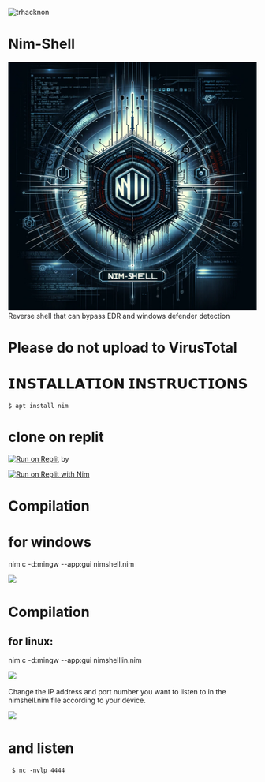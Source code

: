![trhacknon](https://img.shields.io/badge/MadeBy-Trhacknon-yellow)
# Nim-Shell
<img src="https://github.com/tucommenceapousser/nim-shell/blob/main/nim.png">
Reverse shell that can bypass EDR and windows defender detection

# Please do not upload to VirusTotal

# 𝗜𝗡𝗦𝗧𝗔𝗟𝗟𝗔𝗧𝗜𝗢𝗡 𝗜𝗡𝗦𝗧𝗥𝗨𝗖𝗧𝗜𝗢𝗡𝗦
    $ apt install nim

# clone on replit


[![Run on Replit](https://replit.com/badge/github/tucommenceapousser/nim-shell)](https://replit.com/github/tucommenceapousser/nim-shell)
by

[![Run on Replit with Nim](https://img.shields.io/badge/TRHACKNON-000000?style=for-the-badge&logo=kalilinux&logoColor=red)](https://replit.com/github/tucommenceapousser/nim-shell)
</a>
# Compilation

# for windows
nim c -d:mingw --app:gui nimshell.nim


<img src="https://github.com/tucommenceapousser/nim-shell/blob/main/scwin.jpg">


# Compilation

## for linux:

nim c -d:mingw --app:gui nimshelllin.nim



<img src="https://github.com/tucommenceapousser/nim-shell/blob/main/sclin.jpg">

Change the IP address and port number you want to listen to in the nimshell.nim file according to your device.

<img src="https://github.com/emrekybs/nim-shell/blob/main/2.png">

# and listen

     $ nc -nvlp 4444
